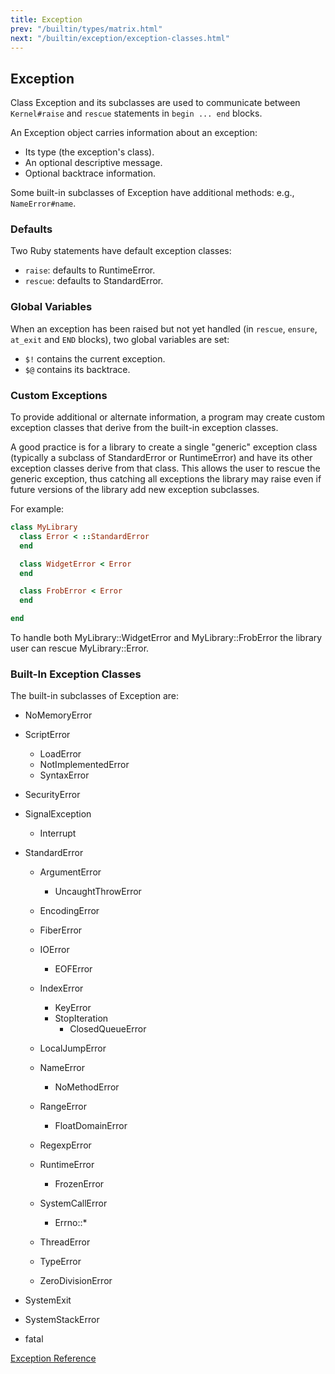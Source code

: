 ```yaml
---
title: Exception
prev: "/builtin/types/matrix.html"
next: "/builtin/exception/exception-classes.html"
---
```


## Exception[](#exception)

Class Exception and its subclasses are used to communicate between `Kernel#raise` and `rescue` statements in `begin ... end` blocks.

An Exception object carries information about an exception:

* Its type (the exception's class).
* An optional descriptive message.
* Optional backtrace information.

Some built-in subclasses of Exception have additional methods: e.g., `NameError#name`.

### Defaults[](#defaults)

Two Ruby statements have default exception classes:

* `raise`: defaults to RuntimeError.
* `rescue`: defaults to StandardError.

### Global Variables[](#global-variables)

When an exception has been raised but not yet handled (in `rescue`, `ensure`, `at_exit` and `END` blocks), two global variables are set:

* `$!` contains the current exception.
* `$@` contains its backtrace.

### Custom Exceptions[](#custom-exceptions)

To provide additional or alternate information, a program may create custom exception classes that derive from the built-in exception classes.

A good practice is for a library to create a single "generic" exception class (typically a subclass of StandardError or RuntimeError) and have its other exception classes derive from that class. This allows the user to rescue the generic exception, thus catching all exceptions the library may raise even if future versions of the library add new exception subclasses.

For example:


```ruby
class MyLibrary
  class Error < ::StandardError
  end

  class WidgetError < Error
  end

  class FrobError < Error
  end

end
```

To handle both MyLibrary::WidgetError and MyLibrary::FrobError the library user can rescue MyLibrary::Error.

### Built-In Exception Classes[](#built-in-exception-classes)

The built-in subclasses of Exception are:

* NoMemoryError
* ScriptError
  * LoadError
  * NotImplementedError
  * SyntaxError

* SecurityError
* SignalException
  * Interrupt

* StandardError
  * ArgumentError
    * UncaughtThrowError
  
  * EncodingError
  * FiberError
  * IOError
    * EOFError
  
  * IndexError
    * KeyError
    * StopIteration
      * ClosedQueueError
  
  * LocalJumpError
  * NameError
    * NoMethodError
  
  * RangeError
    * FloatDomainError
  
  * RegexpError
  * RuntimeError
    * FrozenError
  
  * SystemCallError
    * Errno::\*
  
  * ThreadError
  * TypeError
  * ZeroDivisionError

* SystemExit
* SystemStackError
* fatal

<a href='https://ruby-doc.org/core-2.7.0/Exception.html' class='ruby-doc remote' target='_blank'>Exception Reference</a>

